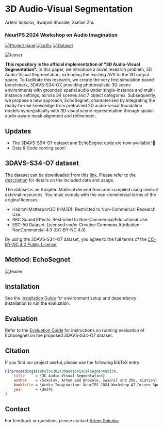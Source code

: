 # 3D Audio-Visual Segmentation
Artem Sokolov, Swapnil Bhosale, Xiatian Zhu  
### NeurIPS 2024 Workshop on Audio Imagination
[![Project page](https://img.shields.io/badge/3D_Audio--Visual_Segmentation-%F0%9F%8C%90Website-purple?style=flat)](https://x-up-lab.github.io/research/3d-audio-visual-segmentation/) [![arXiv](https://img.shields.io/badge/arXiv-2411.02236-b31b1b.svg)](https://arxiv.org/abs/2411.02236) [![Dataset](https://img.shields.io/badge/3DAVS--S34--O7_Dataset-8A2BE2.svg)](https://drive.google.com/drive/folders/17yhfD9kBJhoutOYZhrze4AkpSf1KwpfL?usp=sharing)

![teaser](figures/2d_avs_vs_3d_avs.png)

**This repository is the official implementation of "3D Audio-Visual Segmentation".** In this paper, we introduce a novel research problem, 3D Audio-Visual Segmentation, extending the existing AVS to the 3D output space. To facilitate this research, we create the very first simulation based benchmark, 3DAVS-S34-O7, providing photorealistic 3D scene environments with grounded spatial audio under single-instance and multi-instance settings, across 34 scenes and 7 object categories. Subsequently, we propose a new approach, EchoSegnet, characterized by integrating the ready-to-use knowledge from pretrained 2D audio-visual foundation models synergistically with 3D visual scene representation through spatial audio-aware mask alignment and refinement.

## Updates
- The 3DAVS-S34-O7 dataset and EchoSegnet code are now available !🎉 
- Data & Code coming soon!

## 3DAVS-S34-O7 dataset
The dataset can be downloaded from this [link](https://drive.google.com/drive/folders/17yhfD9kBJhoutOYZhrze4AkpSf1KwpfL?usp=sharing).
Please refer to the [description](./docs/dataset.md) for details on the included data and usage.

The dataset is an Adapted Material derived from and compiled using several external resources. You must comply with the non-commercial terms of the original licenses:
* Habitat-Matterport3D (HM3D): Restricted to Non-Commercial Research Use.
* BBC Sound Effects: Restricted to Non-Commercial/Educational Use.
* ESC-50 Dataset: Licensed under Creative Commons Attribution-NonCommercial 4.0 (CC-BY-NC 4.0).

By using the 3DAVS-S34-O7 dataset, you agree to the full terms of the [CC-BY-NC 4.0 Public License](https://creativecommons.org/licenses/by-nc/4.0/).

## Method: EchoSegnet
![teaser](figures/method.png)

## Installation
See the [Installation Guide](./docs/install.md) for environment setup and dependency installation to run the evaluation.

## Evaluation
Refer to the [Evaluation Guide](./docs/evaluation.md) for instructions on running evaluation of Echosegnet on the proposed 3DAVS-S34-O7 dataset.

## Citation
If you find our project useful, please use the following BibTeX entry:
```bibtex
@inproceedings{sokolov20243daudiovisualsegmentation,
    title     = {3D Audio-Visual Segmentation},
    author    = {Sokolov, Artem and Bhosale, Swapnil and Zhu, Xiatian},
    booktitle = {Audio Imagination: NeurIPS 2024 Workshop AI-Driven Speech, Music, and Sound Generation},
    year      = {2024}
}

```

## Contact
For feedback or questions please contact [Artem Sokolov](mailto:artemiojosesokolov@gmail.com)
